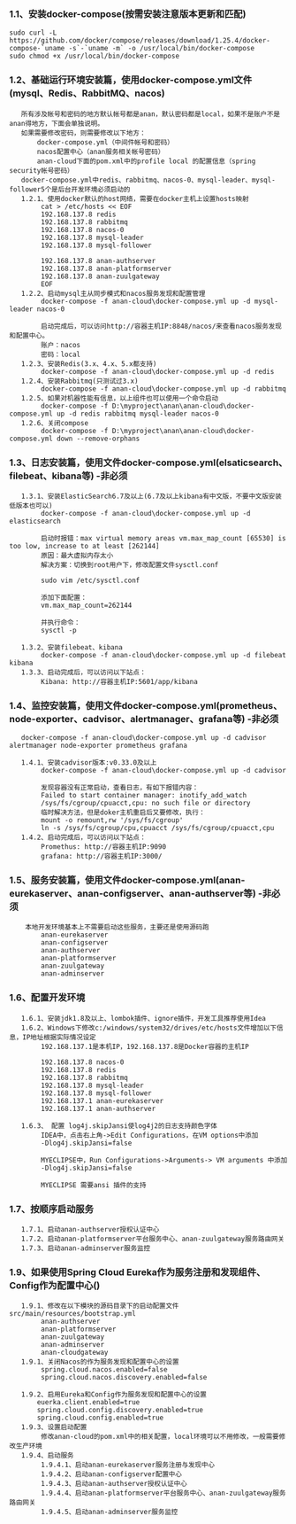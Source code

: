 ### 1.1、安装docker-compose(按需安装注意版本更新和匹配)

    sudo curl -L https://github.com/docker/compose/releases/download/1.25.4/docker-compose-`uname -s`-`uname -m` -o /usr/local/bin/docker-compose
    sudo chmod +x /usr/local/bin/docker-compose

### 1.2、基础运行环境安装篇，使用docker-compose.yml文件(mysql、Redis、RabbitMQ、nacos)

       所有涉及帐号和密码的地方默认帐号都是anan，默认密码都是local，如果不是账户不是anan得地方，下面会单独说明。
       如果需要修改密码，则需要修改以下地方：
           docker-compose.yml（中间件帐号和密码）
           nacos配置中心（anan服务相关帐号密码）
           anan-cloud下面的pom.xml中的profile local 的配置信息（spring security帐号密码）
       docker-compose.yml中redis、rabbitmq、nacos-0、mysql-leader、mysql-follower5个是后台开发环境必须启动的
       1.2.1、使用docker默认的host网络，需要在docker主机上设置hosts映射     
            cat > /etc/hosts << EOF
            192.168.137.8 redis
            192.168.137.8 rabbitmq
            192.168.137.8 nacos-0
            192.168.137.8 mysql-leader
            192.168.137.8 mysql-follower
            
            192.168.137.8 anan-authserver
            192.168.137.8 anan-platformserver
            192.168.137.8 anan-zuulgateway
            EOF
       1.2.2、启动mysql主从同步模式和nacos服务发现和配置管理
            docker-compose -f anan-cloud\docker-compose.yml up -d mysql-leader nacos-0
            
            启动完成后，可以访问http://容器主机IP:8848/nacos/来查看nacos服务发现和配置中心。
            账户：nacos
            密码：local
       1.2.3、安装Redis(3.x、4.x、5.x都支持)
            docker-compose -f anan-cloud\docker-compose.yml up -d redis
       1.2.4、安装Rabbitmq(只测试过3.x)
            docker-compose -f anan-cloud\docker-compose.yml up -d rabbitmq
       1.2.5、如果对机器性能有信息，以上组件也可以使用一个命令启动
            docker-compose -f D:\myproject\anan\anan-cloud\docker-compose.yml up -d redis rabbitmq mysql-leader nacos-0
       1.2.6、关闭compose
            docker-compose -f D:\myproject\anan\anan-cloud\docker-compose.yml down --remove-orphans

### 1.3、日志安装篇，使用文件docker-compose.yml(elsaticsearch、filebeat、kibana等) -非必须

       1.3.1、安装ElasticSearch6.7及以上(6.7及以上kibana有中文版，不要中文版安装低版本也可以)
            docker-compose -f anan-cloud\docker-compose.yml up -d elasticsearch
            
            启动时报错：max virtual memory areas vm.max_map_count [65530] is too low, increase to at least [262144] 
            原因：最大虚拟内存太小 
            解决方案：切换到root用户下，修改配置文件sysctl.conf
             
            sudo vim /etc/sysctl.conf
             
            添加下面配置： 
            vm.max_map_count=262144
             
            并执行命令： 
            sysctl -p
            
       1.3.2、安装filebeat、kibana
            docker-compose -f anan-cloud\docker-compose.yml up -d filebeat kibana    
       1.3.3、启动完成后，可以访问以下站点：
            Kibana: http://容器主机IP:5601/app/kibana

### 1.4、监控安装篇，使用文件docker-compose.yml(prometheus、node-exporter、cadvisor、alertmanager、grafana等) -非必须

       docker-compose -f anan-cloud\docker-compose.yml up -d cadvisor alertmanager node-exporter prometheus grafana
       
       1.4.1、安装cadvisor版本:v0.33.0及以上
            docker-compose -f anan-cloud\docker-compose.yml up -d cadvisor
       
            发现容器没有正常启动，查看日志，有如下报错内容：    
            Failed to start container manager: inotify_add_watch 
            /sys/fs/cgroup/cpuacct,cpu: no such file or directory
            临时解决方法，但是doker主机重启后又要修改，执行：
            mount -o remount,rw '/sys/fs/cgroup'
            ln -s /sys/fs/cgroup/cpu,cpuacct /sys/fs/cgroup/cpuacct,cpu
       1.4.2、启动完成后，可以访问以下站点：
            Promethus: http://容器主机IP:9090
            grafana: http://容器主机IP:3000/

### 1.5、服务安装篇，使用文件docker-compose.yml(anan-eurekaserver、anan-configserver、anan-authserver等) -非必须

        本地开发环境基本上不需要启动这些服务，主要还是使用源码跑
            anan-eurekaserver
            anan-configserver
            anan-authserver
            anan-platformserver
            anan-zuulgateway
            anan-adminserver

### 1.6、配置开发环境

       1.6.1、安装jdk1.8及以上、lombok插件、ignore插件，开发工具推荐使用Idea
       1.6.2、Windows下修改c:/windows/system32/drives/etc/hosts文件增加以下信息，IP地址根据实际情况设定
            192.168.137.1是本机IP，192.168.137.8是Docker容器的主机IP

            192.168.137.8 nacos-0
            192.168.137.8 redis
            192.168.137.8 rabbitmq
            192.168.137.8 mysql-leader
            192.168.137.8 mysql-follower
            192.168.137.1 anan-eurekaserver
            192.168.137.1 anan-authserver
            
       1.6.3、 配置 log4j.skipJansi使log4j2的日志支持颜色字体
            IDEA中，点击右上角->Edit Configurations，在VM options中添加
            -Dlog4j.skipJansi=false
            
            MYECLIPSE中，Run Configurations->Arguments-> VM arguments 中添加
            -Dlog4j.skipJansi=false
            
            MYECLIPSE 需要ansi 插件的支持

### 1.7、按顺序启动服务

       1.7.1、启动anan-authserver授权认证中心
       1.7.2、启动anan-platformserver平台服务中心、anan-zuulgateway服务路由网关
       1.7.3、启动anan-adminserver服务监控

### 1.9、如果使用Spring Cloud Eureka作为服务注册和发现组件、Config作为配置中心()

       1.9.1、修改在以下模块的源码目录下的启动配置文件src/main/resources/bootstrap.yml
            anan-authserver
            anan-platformserver
            anan-zuulgateway
            anan-adminserver
            anan-cloudgateway
       1.9.1、关闭Nacos的作为服务发现和配置中心的设置
            spring.cloud.nacos.enabled=false
            spring.cloud.nacos.discovery.enabled=false
        
       1.9.2、启用Eureka和Config作为服务发现和配置中心的设置
           euerka.client.enabled=true
           spring.cloud.config.discovery.enabled=true
           spring.cloud.config.enabled=true
       1.9.3、设置启动配置
            修改anan-cloud的pom.xml中的相关配置，local环境可以不用修改，一般需要修改生产环境
       1.9.4、启动服务 
            1.9.4.1、启动anan-eurekaserver服务注册与发现中心
            1.9.4.2、启动anan-configserver配置中心
            1.9.4.3、启动anan-authserver授权认证中心
            1.9.4.4、启动anan-platformserver平台服务中心、anan-zuulgateway服务路由网关
            1.9.4.5、启动anan-adminserver服务监控
